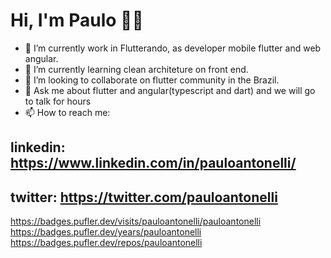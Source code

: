 # Hi, I'm Paulo 👋🤓
- 🔭 I’m currently work in Flutterando, as developer mobile flutter and web angular.
- 🌱 I’m currently learning clean architeture on front end.
- 👯 I’m looking to collaborate on flutter community in the Brazil.
- 💬 Ask me about flutter and angular(typescript and dart) and we will go to talk for hours
- 📫 How to reach me: 
## linkedin: https://www.linkedin.com/in/pauloantonelli/
## twitter: https://twitter.com/pauloantonelli

https://badges.pufler.dev/visits/pauloantonelli/pauloantonelli
https://badges.pufler.dev/years/pauloantonelli
https://badges.pufler.dev/repos/pauloantonelli
